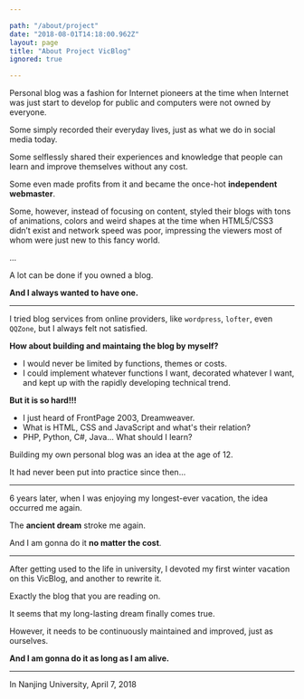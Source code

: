 ```yaml
---

path: "/about/project"
date: "2018-08-01T14:18:00.962Z"
layout: page
title: "About Project VicBlog"
ignored: true

---
```


Personal blog was a fashion for Internet pioneers at the time when Internet was just start to develop for public and computers were not owned by everyone.

Some simply recorded their everyday lives, just as what we do in social media today.

Some selflessly shared their experiences and knowledge that people can learn and improve themselves without any cost.

Some even made profits from it and became the once-hot **independent webmaster**.

Some, however, instead of focusing on content, styled their blogs with tons of animations, colors and weird shapes at the time when HTML5/CSS3 didn’t exist and network speed was poor, impressing the viewers most of whom were just new to this fancy world.

...

A lot can be done if you owned a blog.

**And I always wanted to have one.**

------------------------------

I tried blog services from online providers, like `wordpress`, `lofter`, even `QQZone`, but I always felt not satisfied.

**How about building and maintaing the blog by myself?**

- I would never be limited by functions, themes or costs.
- I could implement whatever functions I want, decorated whatever I want, and kept up with the rapidly developing technical trend.

**But it is so hard!!!**

- I just heard of FrontPage 2003, Dreamweaver.
- What is HTML, CSS and JavaScript and what's their relation?
- PHP, Python, C#, Java... What should I learn?

Building my own personal blog was an idea at the age of 12.

It had never been put into practice since then...

----------------------------------------------------------------

6 years later, when I was enjoying my longest-ever vacation, the idea occurred me again.

The **ancient dream** stroke me again.

And I am gonna do it **no matter the cost**.

------------------------------------------------------

After getting used to the life in university, I devoted my first winter vacation on this VicBlog, and another to rewrite it.

Exactly the blog that you are reading on.

It seems that my long-lasting dream finally comes true.

However, it needs to be continuously maintained and improved, just as ourselves.

**And I am gonna do it as long as I am alive.**

-------------------------------------------------------------------------------

In Nanjing University, April 7, 2018
